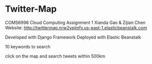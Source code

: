 # Twitter-Map
COMS6998 Cloud Computing Assignment 1
Xianda Gao & Zijian Chen
Website: http://twittermap.nrw2ypjmfv.us-east-1.elasticbeanstalk.com

Developed with Django Framework
Deployed with Elastic Beanstalk

10 keywords to search

click on the map and search tweets within 500km

